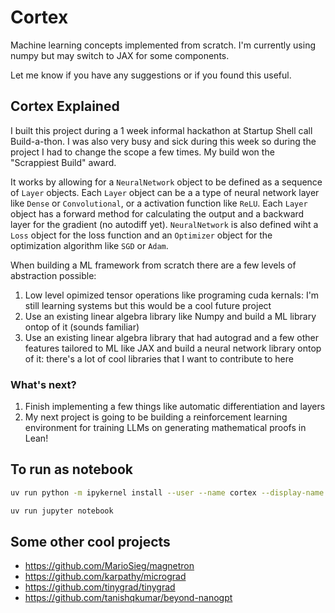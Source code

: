 # Cortex
Machine learning concepts implemented from scratch. I'm currently using numpy but may switch to JAX for some components.

Let me know if you have any suggestions or if you found this useful.

## Cortex Explained

I built this project during a 1 week informal hackathon at Startup Shell call Build-a-thon. I was also very busy and sick during this week so during the project I had to change the scope a few times. My build won the "Scrappiest Build" award.

It works by allowing for a `NeuralNetwork` object to be defined as a sequence of `Layer` objects. Each `Layer` object can be a a type of neural network layer like `Dense` or `Convolutional`, or a activation function like `ReLU`. Each `Layer` object has a forward method for calculating the output and a backward layer for the gradient (no autodiff yet). `NeuralNetwork` is also defined wiht a `Loss` object for the loss function and an `Optimizer` object for the optimization algorithm like `SGD` or `Adam`. 

When building a ML framework from scratch there are a few levels of abstraction possible:
1. Low level opimized tensor operations like programing cuda kernals: I'm still learning systems but this would be a cool future project
2. Use an existing linear algebra library like Numpy and build a ML library ontop of it (sounds familiar)
3. Use an existing linear algebra library that had autograd and a few other features tailored to ML like JAX and build a neural network library ontop of it: there's a lot of cool libraries that I want to contribute to here

### What's next?

1. Finish implementing a few things like automatic differentiation and layers
2. My next project is going to be building a reinforcement learning environment for training LLMs on generating mathematical proofs in Lean!

## To run as notebook
```bash
uv run python -m ipykernel install --user --name cortex --display-name "Python (cortex)"
```
```bash
uv run jupyter notebook
```

## Some other cool projects
- https://github.com/MarioSieg/magnetron
- https://github.com/karpathy/micrograd
- https://github.com/tinygrad/tinygrad
- https://github.com/tanishqkumar/beyond-nanogpt
